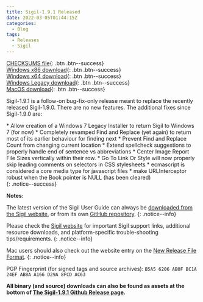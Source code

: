 ```yaml
---
title: Sigil-1.9.1 Released
date: 2022-03-05T01:44:15Z
categories:
  - Blog
tags:
  - Releases
  - Sigil
---
```


[CHECKSUMS file](https://github.com/Sigil-Ebook/Sigil/releases/download/1.9.1/Sigil-1.9.1-CHECKSUMS.sha256.txt){: .btn .btn--success}<br/>
[Windows x86 download](https://github.com/Sigil-Ebook/Sigil/releases/download/1.9.1/Sigil-1.9.1-Windows-Setup.exe){: .btn .btn--success}<br/>
[Windows x64 download](https://github.com/Sigil-Ebook/Sigil/releases/download/1.9.1/Sigil-1.9.1-Windows-x64-Setup.exe){: .btn .btn--success}<br/>
[Windows Legacy download](https://github.com/Sigil-Ebook/Sigil/releases/download/1.9.1/Sigil-1.9.1-Windows-Legacy-Setup.exe){: .btn .btn--success}<br/>
[MacOS download](https://github.com/Sigil-Ebook/Sigil/releases/download/1.9.1/Sigil.app-1.9.1-Mac.txz){: .btn .btn--success}

Sigil-1.9.1 is a follow-on bug-fix-only release meant to replace the recently released Sigil-1.9.0. There are no new features. The additional fixes since Sigil-1.9.0 are:

<div markdown="1">
* Allow creation of a Windows 7 Legacy Installer to return Sigil to Windows 7 (for now)
* Completely revamped Find and Replace (yet again) to return most of its earlier behaviour for finding next
* Prevent Find and Replace Count from changing current location
* Extend spellcheck suggestions to properly handle end of sentence vs abbreviations
* Center Image Report File Sizes vertically within their row.
* Go To Link Or Style will now properly skip leading comments on selectors in CSS stylesheets
* ecmascript is considered a core media type for javascript files
* make URLInterceptor robust when the Book pointer is NULL (has been cleared)
</div>
{: .notice--success}

__Notes:__

The latest version of the Sigil User Guide can always be [downloaded from the Sigil website](https://sigil-ebook.com/sigil/guide), or from its own [GitHub repository](https://github.com/Sigil-Ebook/sigil-user-guide/releases/latest).
{: .notice--info}

Please check the [Sigil website](https://sigil-ebook.com/sigil) for important Sigil support links, additional resource downloads, and platform-specific trouble-shooting tips/requirements.
{: .notice--info}

Mac users should also check out the website entry on the [New Release File Format](https://sigil-ebook.com/sigil/tips/#new-release-file-format-starting-with-sigil-0918).
{: .notice--info}


PGP Fingerprint (for signed tags and source archives): `B5A5 6206 AB0F BC1A 24EF AB8A A166 D29A 8FCD AC63`

__All binary (and source) downloads can also be found as assets at the bottom of [The Sigil-1.9.1 Github Release page](https://github.com/Sigil-Ebook/Sigil/releases/tag/1.9.1).__

